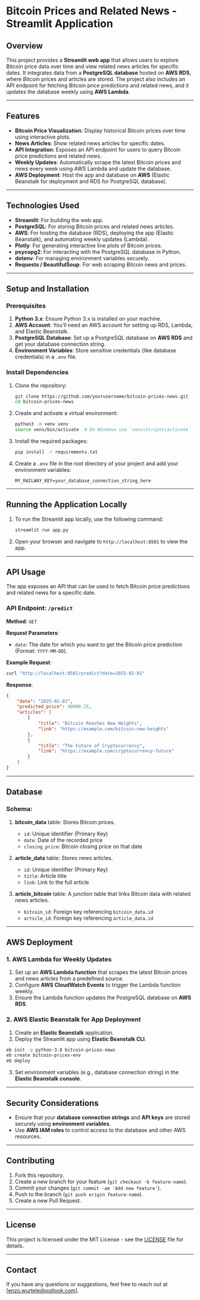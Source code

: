 # **Bitcoin Prices and Related News - Streamlit Application**

## Overview

This project provides a **Streamlit web app** that allows users to explore Bitcoin price data over time and view related news articles for specific dates. It integrates data from a **PostgreSQL database** hosted on **AWS RDS**, where Bitcoin prices and articles are stored. The project also includes an API endpoint for fetching Bitcoin price predictions and related news, and it updates the database weekly using **AWS Lambda**.

---

## **Features**

- **Bitcoin Price Visualization**: Display historical Bitcoin prices over time using interactive plots.
- **News Articles**: Show related news articles for specific dates.
- **API Integration**: Exposes an API endpoint for users to query Bitcoin price predictions and related news.
- **Weekly Updates**: Automatically scrape the latest Bitcoin prices and news every week using AWS Lambda and update the database.
- **AWS Deployment**: Host the app and database on **AWS** (Elastic Beanstalk for deployment and RDS for PostgreSQL database).

---

## **Technologies Used**

- **Streamlit**: For building the web app.
- **PostgreSQL**: For storing Bitcoin prices and related news articles.
- **AWS**: For hosting the database (RDS), deploying the app (Elastic Beanstalk), and automating weekly updates (Lambda).
- **Plotly**: For generating interactive line plots of Bitcoin prices.
- **psycopg2**: For interacting with the PostgreSQL database in Python.
- **dotenv**: For managing environment variables securely.
- **Requests / BeautifulSoup**: For web scraping Bitcoin news and prices.

---

## **Setup and Installation**

### **Prerequisites**

1. **Python 3.x**: Ensure Python 3.x is installed on your machine.
2. **AWS Account**: You’ll need an AWS account for setting up RDS, Lambda, and Elastic Beanstalk.
3. **PostgreSQL Database**: Set up a PostgreSQL database on **AWS RDS** and get your database connection string.
4. **Environment Variables**: Store sensitive credentials (like database credentials) in a `.env` file.

### **Install Dependencies**

1. Clone the repository:

   ```bash
   git clone https://github.com/yourusername/bitcoin-prices-news.git
   cd bitcoin-prices-news
   ```

2. Create and activate a virtual environment:

   ```bash
   python3 -m venv venv
   source venv/bin/activate  # On Windows use `venv\Scripts\activate`
   ```

3. Install the required packages:

   ```bash
   pip install -r requirements.txt
   ```

4. Create a `.env` file in the root directory of your project and add your environment variables:

   ```env
   MY_RAILWAY_KEY=your_database_connection_string_here
   ```

---

## **Running the Application Locally**

1. To run the Streamlit app locally, use the following command:

   ```bash
   streamlit run app.py
   ```

2. Open your browser and navigate to `http://localhost:8501` to view the app.

---

## **API Usage**

The app exposes an API that can be used to fetch Bitcoin price predictions and related news for a specific date.

### **API Endpoint**: `/predict`

**Method**: `GET`

**Request Parameters**:

- `date`: The date for which you want to get the Bitcoin price prediction (Format: `YYYY-MM-DD`).

**Example Request**:

```bash
curl "http://localhost:8501/predict?date=2025-02-01"
```

**Response**:

```json
{
    "date": "2025-02-01",
    "predicted_price": 40000.25,
    "articles": [
        {
            "title": "Bitcoin Reaches New Heights",
            "link": "https://example.com/bitcoin-new-heights"
        },
        {
            "title": "The Future of Cryptocurrency",
            "link": "https://example.com/cryptocurrency-future"
        }
    ]
}
```

---

## **Database**

### **Schema**:

1. **bitcoin_data** table: Stores Bitcoin prices.

   - `id`: Unique identifier (Primary Key)
   - `date`: Date of the recorded price
   - `closing_price`: Bitcoin closing price on that date

2. **article_data** table: Stores news articles.

   - `id`: Unique identifier (Primary Key)
   - `title`: Article title
   - `link`: Link to the full article

3. **article_bitcoin** table: A junction table that links Bitcoin data with related news articles.

   - `bitcoin_id`: Foreign key referencing `bitcoin_data.id`
   - `article_id`: Foreign key referencing `article_data.id`

---

## **AWS Deployment**

### **1. AWS Lambda for Weekly Updates**

1. Set up an **AWS Lambda function** that scrapes the latest Bitcoin prices and news articles from a predefined source.
2. Configure **AWS CloudWatch Events** to trigger the Lambda function weekly.
3. Ensure the Lambda function updates the PostgreSQL database on **AWS RDS**.

### **2. AWS Elastic Beanstalk for App Deployment**

1. Create an **Elastic Beanstalk** application.
2. Deploy the Streamlit app using **Elastic Beanstalk CLI**.

```bash
eb init -p python-3.8 bitcoin-prices-news
eb create bitcoin-prices-env
eb deploy
```

3. Set environment variables (e.g., database connection string) in the **Elastic Beanstalk console**.

---

## **Security Considerations**

- Ensure that your **database connection strings** and **API keys** are stored securely using **environment variables**.
- Use **AWS IAM roles** to control access to the database and other AWS resources.

---

## **Contributing**

1. Fork this repository.
2. Create a new branch for your feature (`git checkout -b feature-name`).
3. Commit your changes (`git commit -am 'Add new feature'`).
4. Push to the branch (`git push origin feature-name`).
5. Create a new Pull Request.

---

## **License**

This project is licensed under the MIT License - see the [LICENSE](LICENSE) file for details.

---

## **Contact**

If you have any questions or suggestions, feel free to reach out at [enzo.wurtele@outlook.com].
